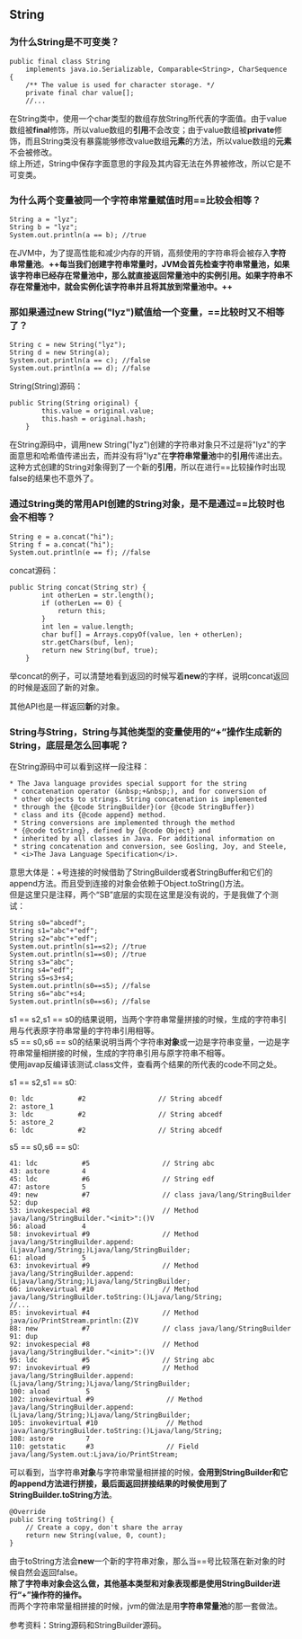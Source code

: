 ## String
### 为什么String是不可变类？

```
public final class String
    implements java.io.Serializable, Comparable<String>, CharSequence {
    /** The value is used for character storage. */
    private final char value[];
    //...
```
在String类中，使用一个char类型的数组存放String所代表的字面值。由于value数组被**final**修饰，所以value数组的**引用**不会改变；由于value数组被**private**修饰，而且String类没有暴露能够修改value数组**元素**的方法，所以value数组的**元素**不会被修改。  
综上所述，String中保存字面意思的字段及其内容无法在外界被修改，所以它是不可变类。

### 为什么两个变量被同一个字符串常量赋值时用==比较会相等？

```
String a = "lyz";
String b = "lyz";
System.out.println(a == b); //true
```

在JVM中，为了提高性能和减少内存的开销，高频使用的字符串将会被存入**字符串常量池**。**++每当我们创建字符串常量时，JVM会首先检查字符串常量池，如果该字符串已经存在常量池中，那么就直接返回常量池中的实例引用。如果字符串不存在常量池中，就会实例化该字符串并且将其放到常量池中。++**  

### 那如果通过new String("lyz")赋值给一个变量，==比较时又不相等了？

```
String c = new String("lyz");
String d = new String(a);
System.out.println(a == c); //false
System.out.println(a == d); //false
```
String(String)源码：
```
public String(String original) {
        this.value = original.value;
        this.hash = original.hash;
    }
```
在String源码中，调用new String("lyz")创建的字符串对象只不过是将"lyz"的字面意思和哈希值传递出去，而并没有将"lyz"在**字符串常量池**中的**引用**传递出去。这种方式创建的String对象得到了一个新的**引用**，所以在进行==比较操作时出现false的结果也不意外了。

### 通过String类的常用API创建的String对象，是不是通过==比较时也会不相等？

```
String e = a.concat("hi");
String f = a.concat("hi");
System.out.println(e == f); //false
```
concat源码：
```
public String concat(String str) {
        int otherLen = str.length();
        if (otherLen == 0) {
            return this;
        }
        int len = value.length;
        char buf[] = Arrays.copyOf(value, len + otherLen);
        str.getChars(buf, len);
        return new String(buf, true);
    }
```

举concat的例子，可以清楚地看到返回的时候写着**new**的字样，说明concat返回的时候是返回了新的对象。  

其他API也是一样返回**新**的对象。

### String与String，String与其他类型的变量使用的“+”操作生成新的String，底层是怎么回事呢？

在String源码中可以看到这样一段注释：
```
* The Java language provides special support for the string
 * concatenation operator (&nbsp;+&nbsp;), and for conversion of
 * other objects to strings. String concatenation is implemented
 * through the {@code StringBuilder}(or {@code StringBuffer})
 * class and its {@code append} method.
 * String conversions are implemented through the method
 * {@code toString}, defined by {@code Object} and
 * inherited by all classes in Java. For additional information on
 * string concatenation and conversion, see Gosling, Joy, and Steele,
 * <i>The Java Language Specification</i>.
```
意思大体是：+号连接的时候借助了StringBuilder或者StringBuffer和它们的append方法。而且受到连接的对象会依赖于Object.toString()方法。  
但是这里只是注释，两个“SB”底层的实现在这里是没有说的，于是我做了个测试：
```
String s0="abcedf";
String s1="abc"+"edf";
String s2="abc"+"edf";
System.out.println(s1==s2); //true
System.out.println(s1==s0); //true
String s3="abc";
String s4="edf";
String s5=s3+s4;    
System.out.println(s0==s5); //false
String s6="abc"+s4;
System.out.println(s0==s6); //false
```
s1 == s2,s1 == s0的结果说明，当两个字符串常量拼接的时候，生成的字符串引用与代表原字符串常量的字符串引用相等。  
s5 == s0,s6 == s0的结果说明当两个字符串**对象**或一边是字符串变量，一边是字符串常量相拼接的时候，生成的字符串引用与原字符串不相等。  
使用javap反编译该测试.class文件，查看两个结果的所代表的code不同之处。  

s1 == s2,s1 == s0:
```
0: ldc           #2                  // String abcedf
2: astore_1
3: ldc           #2                  // String abcedf
5: astore_2
6: ldc           #2                  // String abcedf
```
s5 == s0,s6 == s0:
```
41: ldc           #5                  // String abc
43: astore        4
45: ldc           #6                  // String edf
47: astore        5
49: new           #7                  // class java/lang/StringBuilder
52: dup
53: invokespecial #8                  // Method java/lang/StringBuilder."<init>":()V
56: aload         4
58: invokevirtual #9                  // Method java/lang/StringBuilder.append:(Ljava/lang/String;)Ljava/lang/StringBuilder;
61: aload         5
63: invokevirtual #9                  // Method java/lang/StringBuilder.append:(Ljava/lang/String;)Ljava/lang/StringBuilder;
66: invokevirtual #10                 // Method java/lang/StringBuilder.toString:()Ljava/lang/String;
//...
85: invokevirtual #4                  // Method java/io/PrintStream.println:(Z)V
88: new           #7                  // class java/lang/StringBuilder
91: dup
92: invokespecial #8                  // Method java/lang/StringBuilder."<init>":()V
95: ldc           #5                  // String abc
97: invokevirtual #9                  // Method java/lang/StringBuilder.append:(Ljava/lang/String;)Ljava/lang/StringBuilder;
100: aload         5
102: invokevirtual #9                  // Method java/lang/StringBuilder.append:(Ljava/lang/String;)Ljava/lang/StringBuilder;
105: invokevirtual #10                 // Method java/lang/StringBuilder.toString:()Ljava/lang/String;
108: astore        7
110: getstatic     #3                  // Field java/lang/System.out:Ljava/io/PrintStream;
```
可以看到，当字符串**对象**与字符串常量相拼接的时候，**会用到StringBuilder和它的append方法进行拼接，最后面返回拼接结果的时候使用到了StringBuilder.toString方法**。
```
@Override
public String toString() {
    // Create a copy, don't share the array
    return new String(value, 0, count);
}
```
由于toString方法会**new**一个新的字符串对象，那么当==号比较落在新对象的时候自然会返回false。  
**除了字符串对象会这么做，其他基本类型和对象表现都是使用StringBuilder进行“+”操作符的操作。**  
而两个字符串常量相拼接的时候，jvm的做法是用**字符串常量池**的那一套做法。

参考资料：String源码和StringBuilder源码。